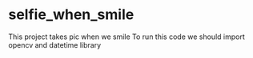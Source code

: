 # selfie_when_smile
This project takes pic when we smile
To run this code we should import opencv and datetime library
